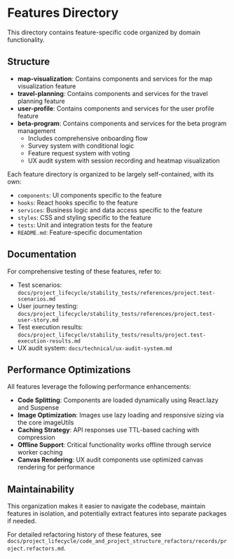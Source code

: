 # Features Directory

This directory contains feature-specific code organized by domain functionality.

## Structure

- **map-visualization**: Contains components and services for the map visualization feature
- **travel-planning**: Contains components and services for the travel planning feature
- **user-profile**: Contains components and services for the user profile feature
- **beta-program**: Contains components and services for the beta program management
  - Includes comprehensive onboarding flow
  - Survey system with conditional logic
  - Feature request system with voting
  - UX audit system with session recording and heatmap visualization

Each feature directory is organized to be largely self-contained, with its own:

- `components`: UI components specific to the feature
- `hooks`: React hooks specific to the feature
- `services`: Business logic and data access specific to the feature
- `styles`: CSS and styling specific to the feature
- `tests`: Unit and integration tests for the feature
- `README.md`: Feature-specific documentation

## Documentation

For comprehensive testing of these features, refer to:
- Test scenarios: `docs/project_lifecycle/stability_tests/references/project.test-scenarios.md`
- User journey testing: `docs/project_lifecycle/stability_tests/references/project.test-user-story.md`
- Test execution results: `docs/project_lifecycle/stability_tests/results/project.test-execution-results.md`
- UX audit system: `docs/technical/ux-audit-system.md`

## Performance Optimizations

All features leverage the following performance enhancements:

- **Code Splitting**: Components are loaded dynamically using React.lazy and Suspense
- **Image Optimization**: Images use lazy loading and responsive sizing via the core imageUtils
- **Caching Strategy**: API responses use TTL-based caching with compression
- **Offline Support**: Critical functionality works offline through service worker caching
- **Canvas Rendering**: UX audit components use optimized canvas rendering for performance

## Maintainability

This organization makes it easier to navigate the codebase, maintain features in isolation, and potentially extract features into separate packages if needed. 

For detailed refactoring history of these features, see `docs/project_lifecycle/code_and_project_structure_refactors/records/project.refactors.md`. 